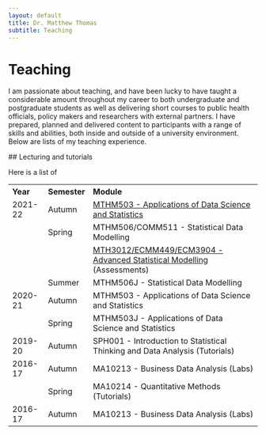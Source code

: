 ```yaml
---
layout: default
title: Dr. Matthew Thomas
subtitle: Teaching
---
```


# Teaching 

I am passionate about teaching, and have been lucky to have taught a considerable amount throughout my career to both undergraduate and postgraduate students as well as delivering short courses to public health officials, policy makers and researchers with external partners. I have prepared, planned and delivered content to participants with a range of skills and abilities, both inside and outside of a university environment. Below are lists of my teaching experience. 

## Lecturing and tutorials

Here is a list of

 <table>
  <tr>
    <th style="text-align:left;">Year</th>
    <th style="text-align:left;">Semester</th> 
    <th style="text-align:left;">Module</th>
  </tr>
  <tr>
    <td style="text-align:left;">2021-22</td>
    <td style="text-align:left;">Autumn</td> 
    <td style="text-align:left;"><a href = "https://intranet.exeter.ac.uk/emps/studentinfo/subjects/mathematics/modules/2021/index.php/?moduleCode=MTHM503">MTHM503 - Applications of Data Science and Statistics</a></td>
  </tr>
  <tr>
    <td style="text-align:left;"></td>
    <td style="text-align:left;">Spring</td> 
    <td style="text-align:left;"><a, href = "https://intranet.exeter.ac.uk/emps/studentinfo/subjects/mathematics/modules/2021/index.php/?moduleCode=MTHM506">MTHM506/COMM511 - Statistical Data Modelling</a></td>
  </tr>
  <tr>
    <td style="text-align:left;"></td>
    <td style="text-align:left;"></td> 
    <td style="text-align:left;"><a href="https://intranet.exeter.ac.uk/emps/studentinfo/subjects/mathematics/modules/2020/index.php/?moduleCode=MTH3012">MTH3012/ECMM449/ECM3904 - Advanced Statistical Modelling</a> (Assessments)</td>
  </tr>
  <tr>
    <td style="text-align:left;"></td>
    <td style="text-align:left;">Summer</td> 
    <td style="text-align:left;"><a, href = "https://intranet.exeter.ac.uk/emps/studentinfo/subjects/mathematics/modules/2021/index.php/?moduleCode=MTHM506">MTHM506J - Statistical Data Modelling</a></td>
  </tr>
  <tr>
    <td style="text-align:left;">2020-21</td>
    <td style="text-align:left;">Autumn</td> 
    <td style="text-align:left;">MTHM503 - Applications of Data Science and Statistics </td>
  </tr>
  <tr>
    <td style="text-align:left;"></td>
    <td style="text-align:left;">Spring</td> 
    <td style="text-align:left;">MTHM503J - Applications of Data Science and Statistics </td>
  </tr>
  <tr>
    <td style="text-align:left;">2019-20</td>
    <td style="text-align:left;">Autumn</td> 
    <td style="text-align:left;">SPH001 - Introduction to Statistical Thinking and Data Analysis (Tutorials) </td>
  </tr>
  <tr>
    <td style="text-align:left;">2016-17</td>
    <td style="text-align:left;">Autumn</td> 
    <td style="text-align:left;">MA10213 - Business Data Analysis (Labs) </td>
  </tr>
  <tr>
    <td style="text-align:left;"></td>
    <td style="text-align:left;">Spring</td> 
    <td style="text-align:left;">MA10214 - Quantitative Methods (Tutorials) </td>
  </tr>
  <tr>
    <td style="text-align:left;">2016-17</td>
    <td style="text-align:left;">Autumn</td> 
    <td style="text-align:left;">MA10213 - Business Data Analysis (Labs) </td>
  </tr>
</table>





